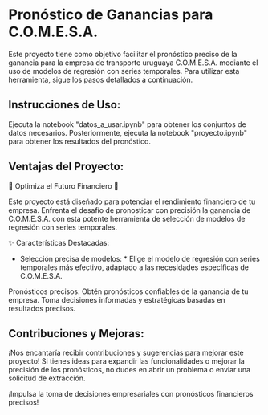 # Pronóstico de Ganancias para C.O.M.E.S.A.

Este proyecto tiene como objetivo facilitar el pronóstico preciso de la ganancia para la empresa de transporte uruguaya C.O.M.E.S.A. mediante el uso de modelos de regresión con series temporales. Para utilizar esta herramienta, sigue los pasos detallados a continuación.

## Instrucciones de Uso:
Ejecuta la notebook "datos_a_usar.ipynb" para obtener los conjuntos de datos necesarios.
Posteriormente, ejecuta la notebook "proyecto.ipynb" para obtener los resultados del pronóstico.

## Ventajas del Proyecto:
🚀 Optimiza el Futuro Financiero 🚀

Este proyecto está diseñado para potenciar el rendimiento financiero de tu empresa. Enfrenta el desafío de pronosticar con precisión la ganancia de C.O.M.E.S.A. con esta potente herramienta de selección de modelos de regresión con series temporales.

✨ Características Destacadas:

* Selección precisa de modelos: * Elige el modelo de regresión con series temporales más efectivo, adaptado a las necesidades específicas de C.O.M.E.S.A.

Pronósticos precisos: Obtén pronósticos confiables de la ganancia de tu empresa. Toma decisiones informadas y estratégicas basadas en resultados precisos.

## Contribuciones y Mejoras:
¡Nos encantaría recibir contribuciones y sugerencias para mejorar este proyecto! Si tienes ideas para expandir las funcionalidades o mejorar la precisión de los pronósticos, no dudes en abrir un problema o enviar una solicitud de extracción.

¡Impulsa la toma de decisiones empresariales con pronósticos financieros precisos!
